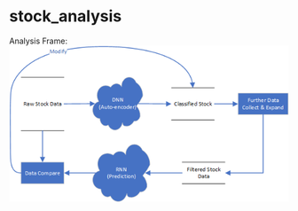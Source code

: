 # stock_analysis
Analysis Frame:<br>
![](https://github.com/stlfatboy/stock_analysis/blob/master/PNG/Analysis_Frame.png) 
